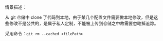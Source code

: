 情景描述：

从 git 仓储中 clone 了代码到本地，由于某几个配置文件需要做本地修改，但是这些修改不是公共的，是属于私人定制，不能被上传到仓储之中故需要忽略掉追踪。

采用命令：`git rm --cached <filePath>`

